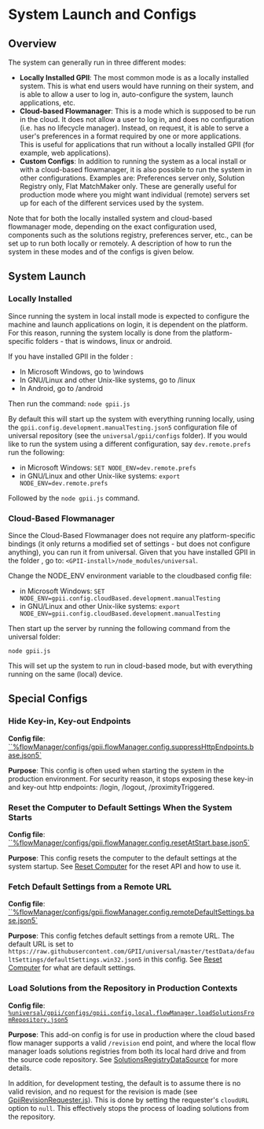 # System Launch and Configs

## Overview

The system can generally run in three different modes:

* **Locally Installed GPII**: The most common mode is as a locally installed system. This is what end users would have
  running on their system, and is able to allow a user to log in, auto-configure the system, launch applications, etc.
* **Cloud-based Flowmanager**: This is a mode which is supposed to be run in the cloud. It does not allow a user to log
  in, and does no configuration (i.e. has no lifecycle manager). Instead, on request, it is able to serve a user's
  preferences in a format required by one or more applications. This is useful for applications that run without a
  locally installed GPII (for example, web applications).
* **Custom Configs**: In addition to running the system as a local install or with a cloud-based flowmanager, it is also
  possible to run the system in other configurations. Examples are: Preferences server only, Solution Registry only,
  Flat MatchMaker only. These are generally useful for production mode where you might want individual (remote) servers
  set up for each of the different services used by the system.

Note that for both the locally installed system and cloud-based flowmanager mode, depending on the exact configuration
used, components such as the solutions registry, preferences server, etc., can be set up to run both locally or
remotely. A description of how to run the system in these modes and of the configs is given below.

## System Launch

### Locally Installed

Since running the system in local install mode is expected to configure the machine and launch applications on login, it
is dependent on the platform. For this reason, running the system locally is done from the platform-specific folders -
that is windows, linux or android.

If you have installed GPII in the folder <GPII-install>:

* In Microsoft Windows, go to <GPII-install>\windows
* In GNU/Linux and other Unix-like systems, go to <GPII-install>/linux
* In Android, go to <GPII-install>/android

Then run the command: `node gpii.js`

By default this will start up the system with everything running locally, using the
`gpii.config.development.manualTesting.json5` configuration file of universal repository (see the `universal/gpii/configs`
folder). If you would like to run the system using a different configuration, say `dev.remote.prefs` run the following:

* in Microsoft Windows: `SET NODE_ENV=dev.remote.prefs`
* in GNU/Linux and other Unix-like systems: `export NODE_ENV=dev.remote.prefs`

Followed by the `node gpii.js` command.

### Cloud-Based Flowmanager

Since the Cloud-Based Flowmanager does not require any platform-specific bindings (it only returns a modified set of
settings - but does not configure anything), you can run it from universal. Given that you have installed GPII in the
folder <GPII-install>, go to: `<GPII-install>/node_modules/universal`.

Change the NODE_ENV environment variable to the cloudbased config file:

* in Microsoft Windows: `SET NODE_ENV=gpii.config.cloudBased.development.manualTesting`
* in GNU/Linux and other Unix-like systems: `export NODE_ENV=gpii.config.cloudBased.development.manualTesting`

Then start up the server by running the following command from the universal folder:

`node gpii.js`

This will set up the system to run in cloud-based mode, but with everything running on the same (local) device.

## Special Configs

### Hide Key-in, Key-out Endpoints

**Config file**: [``%flowManager/configs/gpii.flowManager.config.suppressHttpEndpoints.base.json5`](../gpii/node_modules/flowManager/configs/gpii.flowManager.config.suppressHttpEndpoints.base.json5)

**Purpose**: This config is often used when starting the system in the production environment. For security reason,
it stops exposing these key-in and key-out http endpoints: /login, /logout, /proximityTriggered.

### Reset the Computer to Default Settings When the System Starts

**Config file**: [``%flowManager/configs/gpii.flowManager.config.resetAtStart.base.json5`](../gpii/node_modules/flowManager/configs/gpii.flowManager.config.resetAtStart.base.json5)

**Purpose**: This config resets the computer to the default settings at the system startup. See [Reset Computer](ResetComputer.md)
for the reset API and how to use it.

### Fetch Default Settings from a Remote URL

**Config file**: [``%flowManager/configs/gpii.flowManager.config.remoteDefaultSettings.base.json5`](../gpii/node_modules/flowManager/configs/gpii.flowManager.config.remoteDefaultSettings.base.json5)

**Purpose**: This config fetches default settings from a remote URL. The default URL is set to
`https://raw.githubusercontent.com/GPII/universal/master/testData/defaultSettings/defaultSettings.win32.json5`
in this config. See [Reset Computer](ResetComputer.md) for what are default settings.

### Load Solutions from the Repository in Production Contexts

**Config file**: [`%universal/gpii/configs/gpii.config.local.flowManager.loadSolutionsFromRepository.json5`](../gpii/configs/gpii.config.local.flowManager.loadSolutionsFromRepository.json5)

**Purpose**: This add-on config is for use in production where the cloud based
flow manager supports a valid `/revision` end point, and where the local
flow manager loads solutions registries from both its local hard drive and from
the source code repository.  See [SolutionsRegistryDataSource](SolutionsRegistryDataSource.md#local-flow-manager-solutions-registry-data-source)
for more details.

In addition, for development testing, the default is to assume there is no valid
revision, and no request for the revision is made (see [GpiiRevisionRequester.js](../gpii/node_modules/flowManager/src/GpiiRevisionRequester.js)).
This is done by setting the requester's `cloudURL` option to `null`.  This
effectively stops the process of loading solutions from the repository.
